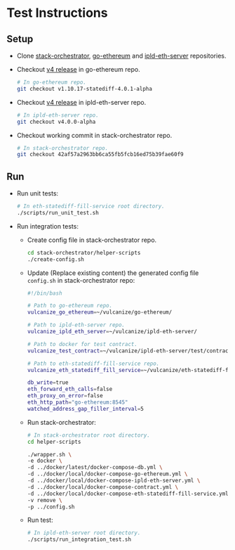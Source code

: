 # Test Instructions

## Setup

- Clone [stack-orchestrator](https://github.com/vulcanize/stack-orchestrator), [go-ethereum](https://github.com/vulcanize/go-ethereum) and [ipld-eth-server](https://github.com/vulcanize/ipld-eth-server) repositories.

- Checkout [v4 release](https://github.com/vulcanize/go-ethereum/releases/tag/v1.10.17-statediff-4.0.1-alpha) in go-ethereum repo.
  ```bash
  # In go-ethereum repo.
  git checkout v1.10.17-statediff-4.0.1-alpha
  ```

- Checkout [v4 release](https://github.com/vulcanize/ipld-eth-server/tree/v4.0.0-alpha) in ipld-eth-server repo.
  ```bash
  # In ipld-eth-server repo.
  git checkout v4.0.0-alpha
  ```

- Checkout working commit in stack-orchestrator repo.
  ```bash
  # In stack-orchestrator repo.
  git checkout 42af57a2963bb6ca55fb5fcb16ed75b39fae60f9
  ```

## Run

- Run unit tests:

  ```bash
  # In eth-statediff-fill-service root directory.
  ./scripts/run_unit_test.sh
  ```

- Run integration tests:
  - Create config file in stack-orchestrator repo.
    ```bash
    cd stack-orchestrator/helper-scripts
    ./create-config.sh
    ```

  - Update (Replace existing content) the generated config file `config.sh` in stack-orchestrator repo:
    ```bash
    #!/bin/bash

    # Path to go-ethereum repo.
    vulcanize_go_ethereum=~/vulcanize/go-ethereum/

    # Path to ipld-eth-server repo.
    vulcanize_ipld_eth_server=~/vulcanize/ipld-eth-server/

    # Path to docker for test contract.
    vulcanize_test_contract=~/vulcanize/ipld-eth-server/test/contract

    # Path to eth-statediff-fill-service repo.
    vulcanize_eth_statediff_fill_service=~/vulcanize/eth-statediff-fill-service/

    db_write=true
    eth_forward_eth_calls=false
    eth_proxy_on_error=false
    eth_http_path="go-ethereum:8545"
    watched_address_gap_filler_interval=5
    ```

  - Run stack-orchestrator:
    ```bash
    # In stack-orchestrator root directory.
    cd helper-scripts

    ./wrapper.sh \
    -e docker \
    -d ../docker/latest/docker-compose-db.yml \
    -d ../docker/local/docker-compose-go-ethereum.yml \
    -d ../docker/local/docker-compose-ipld-eth-server.yml \
    -d ../docker/local/docker-compose-contract.yml \
    -d ../docker/local/docker-compose-eth-statediff-fill-service.yml \
    -v remove \
    -p ../config.sh
    ```

  - Run test:
    ```bash
    # In ipld-eth-server root directory.
    ./scripts/run_integration_test.sh
    ```
